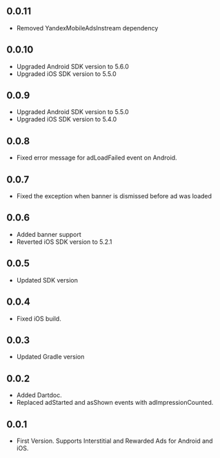 ## 0.0.11

- Removed YandexMobileAdsInstream dependency

## 0.0.10

- Upgraded Android SDK version to 5.6.0
- Upgraded iOS SDK version to 5.5.0

## 0.0.9

- Upgraded Android SDK version to 5.5.0
- Upgraded iOS SDK version to 5.4.0

## 0.0.8

- Fixed error message for adLoadFailed event on Android.

## 0.0.7

- Fixed the exception when banner is dismissed before ad was loaded 

## 0.0.6

- Added banner support
- Reverted iOS SDK version to 5.2.1

## 0.0.5

- Updated SDK version

## 0.0.4

- Fixed iOS build.

## 0.0.3

- Updated Gradle version

## 0.0.2

- Added Dartdoc.
- Replaced adStarted and asShown events with adImpressionCounted.

## 0.0.1

- First Version. Supports Interstitial and Rewarded Ads for Android and iOS.
